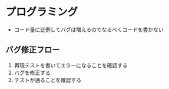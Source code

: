 # プログラミング

- コード量に比例してバグは増えるのでなるべくコードを書かない

## バグ修正フロー
1. 再現テストを書いてエラーになることを確認する
1. バグを修正する
1. テストが通ることを確認する
